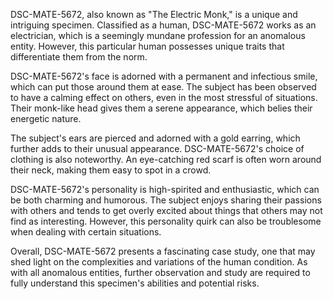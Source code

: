 DSC-MATE-5672, also known as "The Electric Monk," is a unique and intriguing specimen. Classified as a human, DSC-MATE-5672 works as an electrician, which is a seemingly mundane profession for an anomalous entity. However, this particular human possesses unique traits that differentiate them from the norm.

DSC-MATE-5672's face is adorned with a permanent and infectious smile, which can put those around them at ease. The subject has been observed to have a calming effect on others, even in the most stressful of situations. Their monk-like head gives them a serene appearance, which belies their energetic nature.

The subject's ears are pierced and adorned with a gold earring, which further adds to their unusual appearance. DSC-MATE-5672's choice of clothing is also noteworthy. An eye-catching red scarf is often worn around their neck, making them easy to spot in a crowd.

DSC-MATE-5672's personality is high-spirited and enthusiastic, which can be both charming and humorous. The subject enjoys sharing their passions with others and tends to get overly excited about things that others may not find as interesting. However, this personality quirk can also be troublesome when dealing with certain situations.

Overall, DSC-MATE-5672 presents a fascinating case study, one that may shed light on the complexities and variations of the human condition. As with all anomalous entities, further observation and study are required to fully understand this specimen's abilities and potential risks.